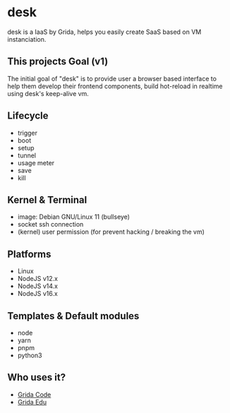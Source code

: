 # desk

desk is a IaaS by Grida, helps you easily create SaaS based on VM instanciation.

## This projects Goal (v1)

The initial goal of "desk" is to provide user a browser based interface to help them develop their frontend components, build hot-reload in realtime using desk's keep-alive vm.

## Lifecycle

- trigger
- boot
- setup
- tunnel
- usage meter
- save
- kill

## Kernel & Terminal

- image: Debian GNU/Linux 11 (bullseye)
- socket ssh connection
- (kernel) user permission (for prevent hacking / breaking the vm)

## Platforms

- Linux
- NodeJS v12.x
- NodeJS v14.x
- NodeJS v16.x

## Templates & Default modules

- node
- yarn
- pnpm
- python3

## Who uses it?

- [Grida Code](https://github.com/gridaco/code)
- [Grida Edu](https://github.com/gridaco/edu.grida.co)
